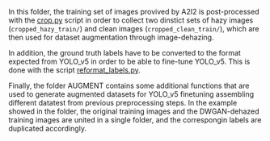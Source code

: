 In this folder, the training set of images provived by A2I2 is post-processed with the [crop.py](./crop.py) script in order to collect two dinstict sets of hazy images (`cropped_hazy_train/`)  and clean images (`cropped_clean_train/`), which are then used for dataset augmentation through image-dehazing.

In addition, the ground truth labels have to be converted to the format expected from YOLO_v5 in order to be able to fine-tune YOLO_v5. This is done with the script [reformat_labels.py](./reformat_labels.py).

Finally, the folder AUGMENT contains some additional functions that are used to generate augmented datasets for YOLO_v5 finetuning assembling different datatest from previous preprocessing steps. In the example showed in the folder, the original training images and the DWGAN-dehazed training images are united in a single folder, and the correspongin labels are duplicated accordingly.
